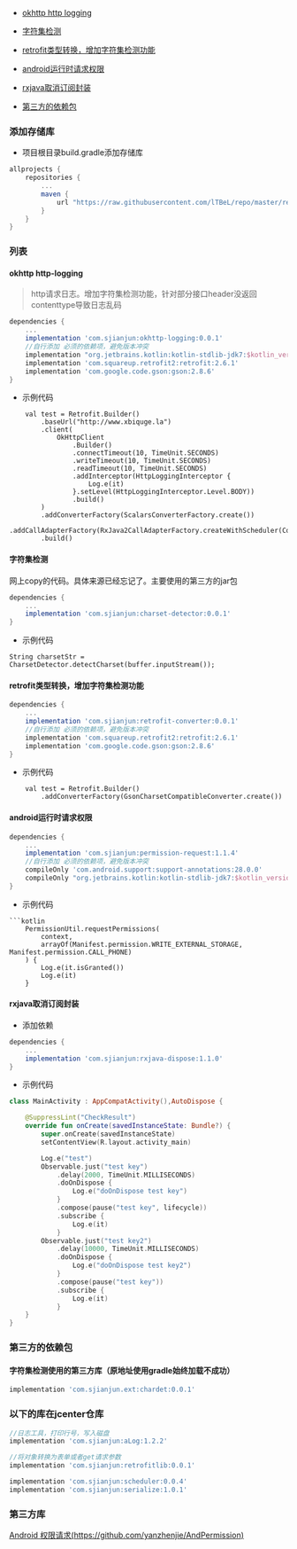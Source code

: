 - [okhttp http logging](https://github.com/lTBeL/repo/blob/master/README.md#okhttp-http-logging)

- [字符集检测](https://github.com/lTBeL/repo/blob/master/README.md#%E5%AD%97%E7%AC%A6%E9%9B%86%E6%A3%80%E6%B5%8B)

- [retrofit类型转换，增加字符集检测功能](https://github.com/lTBeL/repo/blob/master/README.md#retrofit%E7%B1%BB%E5%9E%8B%E8%BD%AC%E6%8D%A2%E5%A2%9E%E5%8A%A0%E5%AD%97%E7%AC%A6%E9%9B%86%E6%A3%80%E6%B5%8B%E5%8A%9F%E8%83%BD)

- [android运行时请求权限](https://github.com/lTBeL/repo/blob/master/README.md#android%E8%BF%90%E8%A1%8C%E6%97%B6%E8%AF%B7%E6%B1%82%E6%9D%83%E9%99%90)

- [rxjava取消订阅封装](https://github.com/lTBeL/repo/blob/master/README.md#rxjava%E5%8F%96%E6%B6%88%E8%AE%A2%E9%98%85%E5%B0%81%E8%A3%85)


- [第三方的依赖包](https://github.com/lTBeL/repo/blob/master/README.md#%E7%AC%AC%E4%B8%89%E6%96%B9%E7%9A%84%E4%BE%9D%E8%B5%96%E5%8C%85)

### 添加存储库
- 项目根目录build.gradle添加存储库
```groovy
allprojects {
    repositories {
        ...
        maven {
            url "https://raw.githubusercontent.com/lTBeL/repo/master/repository"
        }
    }
}
```

### 列表
#### okhttp http-logging
>http请求日志。增加字符集检测功能，针对部分接口header没返回contenttype导致日志乱码
```groovy
dependencies {
    ...
    implementation 'com.sjianjun:okhttp-logging:0.0.1'
    //自行添加 必须的依赖项，避免版本冲突 
    implementation "org.jetbrains.kotlin:kotlin-stdlib-jdk7:$kotlin_version"
    implementation 'com.squareup.retrofit2:retrofit:2.6.1'
    implementation 'com.google.code.gson:gson:2.8.6'
}
```
- 示例代码
```
    val test = Retrofit.Builder()
        .baseUrl("http://www.xbiquge.la")
        .client(
            OkHttpClient
                .Builder()
                .connectTimeout(10, TimeUnit.SECONDS)
                .writeTimeout(10, TimeUnit.SECONDS)
                .readTimeout(10, TimeUnit.SECONDS)
                .addInterceptor(HttpLoggingInterceptor {
                    Log.e(it)
                }.setLevel(HttpLoggingInterceptor.Level.BODY))
                .build()
        )
        .addConverterFactory(ScalarsConverterFactory.create())
        .addCallAdapterFactory(RxJava2CallAdapterFactory.createWithScheduler(CoroutineScheduler.IO))
        .build()
```
#### 字符集检测
网上copy的代码。具体来源已经忘记了。主要使用的第三方的jar包
```groovy
dependencies {
    ...
    implementation 'com.sjianjun:charset-detector:0.0.1'
}
```
- 示例代码
```
String charsetStr = CharsetDetector.detectCharset(buffer.inputStream());
```
#### retrofit类型转换，增加字符集检测功能
```groovy
dependencies {
    ...
    implementation 'com.sjianjun:retrofit-converter:0.0.1'
    //自行添加 必须的依赖项，避免版本冲突 
    implementation 'com.squareup.retrofit2:retrofit:2.6.1'
    implementation 'com.google.code.gson:gson:2.8.6'
}
```
- 示例代码
```
    val test = Retrofit.Builder()
        .addConverterFactory(GsonCharsetCompatibleConverter.create())
```
#### android运行时请求权限
```groovy
dependencies {
    ...
    implementation 'com.sjianjun:permission-request:1.1.4'
    //自行添加 必须的依赖项，避免版本冲突 
    compileOnly 'com.android.support:support-annotations:28.0.0'
    compileOnly "org.jetbrains.kotlin:kotlin-stdlib-jdk7:$kotlin_version"
}
```
- 示例代码
```
```kotlin
    PermissionUtil.requestPermissions(
        context,
        arrayOf(Manifest.permission.WRITE_EXTERNAL_STORAGE, Manifest.permission.CALL_PHONE)
    ) {
        Log.e(it.isGranted())
        Log.e(it)
    }
```
#### rxjava取消订阅封装
- 添加依赖
```groovy
dependencies {
    ...
    implementation 'com.sjianjun:rxjava-dispose:1.1.0'
}
```

- 示例代码
```kotlin
class MainActivity : AppCompatActivity(),AutoDispose {

    @SuppressLint("CheckResult")
    override fun onCreate(savedInstanceState: Bundle?) {
        super.onCreate(savedInstanceState)
        setContentView(R.layout.activity_main)

        Log.e("test")
        Observable.just("test key")
            .delay(2000, TimeUnit.MILLISECONDS)
            .doOnDispose {
                Log.e("doOnDispose test key")
            }
            .compose(pause("test key", lifecycle))
            .subscribe {
                Log.e(it)
            }
        Observable.just("test key2")
            .delay(10000, TimeUnit.MILLISECONDS)
            .doOnDispose {
                Log.e("doOnDispose test key2")
            }
            .compose(pause("test key"))
            .subscribe {
                Log.e(it)
            }
    }
}
```
### 第三方的依赖包
#### 字符集检测使用的第三方库（原地址使用gradle始终加载不成功）
```groovy
implementation 'com.sjianjun.ext:chardet:0.0.1'
```

### 以下的库在jcenter仓库
```groovy
//日志工具，打印行号，写入磁盘
implementation 'com.sjianjun:aLog:1.2.2'

//将对象转换为表单或者get请求参数
implementation 'com.sjianjun:retrofitlib:0.0.1'

implementation 'com.sjianjun:scheduler:0.0.4'
implementation 'com.sjianjun:serialize:1.0.1'
```
### 第三方库
[Android 权限请求(https://github.com/yanzhenjie/AndPermission)](https://github.com/yanzhenjie/AndPermission)
